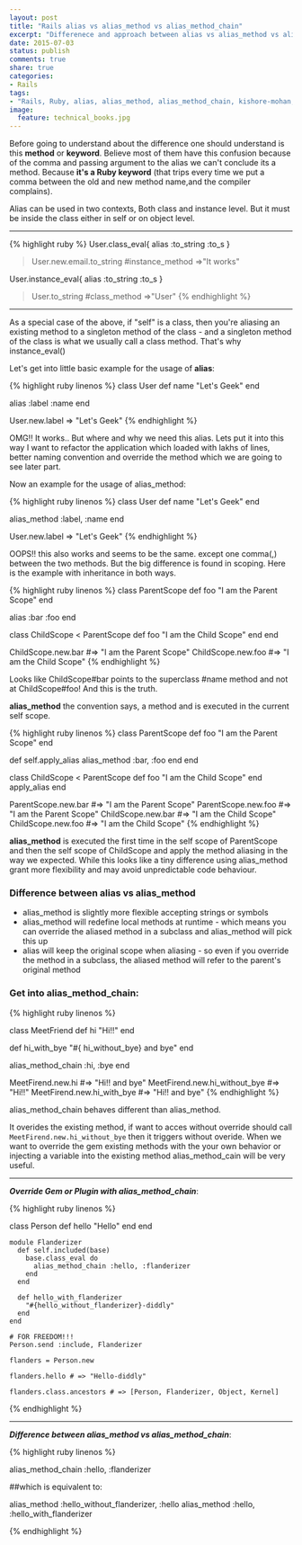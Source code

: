 ```yaml
---
layout: post
title: "Rails alias vs alias_method vs alias_method_chain"
excerpt: "Differenece and approach between alias vs alias_method vs alias_method_chain"
date: 2015-07-03
status: publish
comments: true
share: true
categories:
- Rails 
tags:
- "Rails, Ruby, alias, alias_method, alias_method_chain, kishore-mohan, kishore.M, difference between alias vs alias_method vs alias_method_chain"
image:
  feature: technical_books.jpg
---
```


Before going to understand about the difference one should understand is this <b>method</b> or <b>keyword</b>. Believe most of them have this confusion because of the comma and passing argument to the alias we can't conclude its a method. Because **it's a Ruby keyword** (that trips every time we put a comma between the old and new method name,and the compiler complains).

Alias can be used in two contexts, Both class and instance level. But it must be inside the class either in self or on object level.

___
{% highlight ruby %}
User.class_eval{ alias :to_string :to_s }
> User.new.email.to_string #instance_method
=>"It works"

User.instance_eval{ alias :to_string :to_s }
>User.to_string #class_method
=>"User"
{% endhighlight %}
___

As a special case of the above, if "self" is a class, then you're
aliasing an existing method to a singleton method of the class - and a
singleton method of the class is what we usually call a class method.
That's why instance_eval()


Let's get into little basic example for the usage of **alias**:

{% highlight ruby linenos %}
class User
  def name
    "Let's Geek"
  end
 
  alias :label :name
end
 
User.new.label 
=> "Let's Geek"
{% endhighlight %}


OMG!! It works.. But where and why we need this alias. Lets put it into this way I want to refactor the application which loaded with lakhs of lines, better naming convention and override the method which we are going to see later part.

Now an example for the usage of alias_method:

{% highlight ruby linenos %}
class User
  def name
    "Let's Geek"
  end
 
  alias_method :label, :name
end
 
User.new.label 
=> "Let's Geek"
{% endhighlight %}

OOPS!! this also works and seems to be the same. except one comma(,) between the two methods. But the big difference is found in scoping. Here is the example with inheritance in both ways.

{% highlight ruby linenos %}
class ParentScope
  def foo
    "I am the Parent Scope"
  end
 
  alias :bar :foo
end

class ChildScope < ParentScope
  def foo
  	"I am the Child Scope"
  end
end

ChildScope.new.bar #=> "I am the Parent Scope"
ChildScope.new.foo #=> "I am the Child Scope"
{% endhighlight %}

Looks like ChildScope#bar points to the superclass #name method and not at ChildScope#foo! And this is the truth.

**alias_method** the convention says, a method and is executed in the current self scope.

{% highlight ruby linenos %}
class ParentScope
  def foo
    "I am the Parent Scope"
  end
 
  def self.apply_alias
    alias_method :bar, :foo
  end
end

class ChildScope < ParentScope
  def foo
  	"I am the Child Scope"
  end
  apply_alias
end


ParentScope.new.bar #=> "I am the Parent Scope"
ParentScope.new.foo #=> "I am the Parent Scope"
ChildScope.new.bar #=> "I am the Child Scope"
ChildScope.new.foo #=> "I am the Child Scope"
{% endhighlight %}

**alias_method** is executed the first time in the self scope of ParentScope and then the self scope of ChildScope and apply the method aliasing in the way we expected. While this looks like a tiny difference using alias_method grant more flexibility and may avoid unpredictable code behaviour.

### Difference between alias vs alias_method


   * alias_method is slightly more flexible accepting strings or symbols
   * alias_method will redefine local methods at runtime - which means you can override the aliased method in a subclass and alias_method will pick this up
   * alias will keep the original scope when aliasing - so even if you override the method in a subclass, the aliased method will refer to the parent's original method

### Get into alias_method_chain:
{% highlight ruby linenos %}

class MeetFriend
  def hi
    "Hi!!"
  end

  def hi_with_bye
  	"#{ hi_without_bye} and bye" 
  end

  alias_method_chain :hi, :bye
end

MeetFirend.new.hi #=> "Hi!! and bye"
MeetFirend.new.hi_without_bye #=> "Hi!!"
MeetFirend.new.hi_with_bye #=> "Hi!! and bye"
{% endhighlight %}

alias_method_chain behaves different than alias_method.


It overides the existing method, if want to acces without override should call ```MeetFirend.new.hi_without_bye``` then it triggers without overide.
When we want to override the gem existing methods with the your own behavior or injecting a variable into the existing method alias_method_cain will be very useful.

___
***Override Gem or Plugin with alias_method_chain***: 

{% highlight ruby linenos %}

  class Person
      def hello
        "Hello"
      end
    end

    module Flanderizer
      def self.included(base)
        base.class_eval do
          alias_method_chain :hello, :flanderizer
        end
      end

      def hello_with_flanderizer
        "#{hello_without_flanderizer}-diddly"
      end
    end

    # FOR FREEDOM!!!
    Person.send :include, Flanderizer

    flanders = Person.new

    flanders.hello # => "Hello-diddly"

    flanders.class.ancestors # => [Person, Flanderizer, Object, Kernel]
  {% endhighlight %}

___
***Difference between alias_method vs alias_method_chain***:

{% highlight ruby linenos %}

alias_method_chain :hello, :flanderizer

##which is equivalent to:

alias_method :hello_without_flanderizer, :hello
alias_method :hello, :hello_with_flanderizer

{% endhighlight %}

